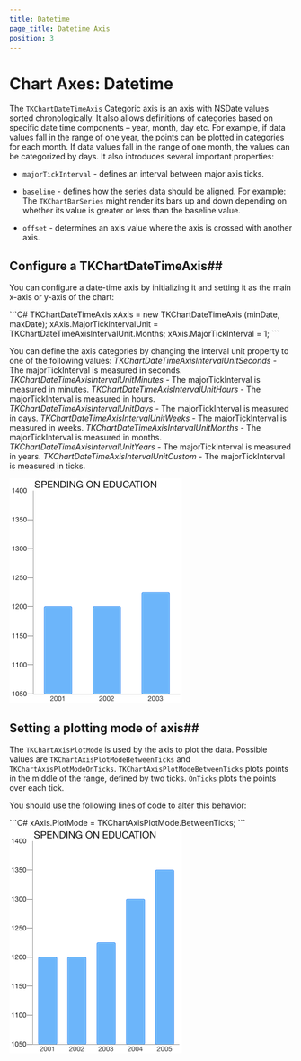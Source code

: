 ```yaml
---
title: Datetime
page_title: Datetime Axis
position: 3
---
```


# Chart Axes: Datetime

The <code>TKChartDateTimeAxis</code> Categoric axis is an axis with NSDate values sorted chronologically. It also allows definitions of categories based on specific date time components – year, month, day etc. For example, if data values fall in the range of one year, the points can be plotted in categories for each month. If data values fall in the range of one month, the values can be categorized by days. It also introduces several important properties:

- <code>majorTickInterval</code> - defines an interval between major axis ticks.

- <code>baseline</code> - defines how the series data should be aligned. For example: The <code>TKChartBarSeries</code> might render its bars up and down depending on whether its value is greater or less than the baseline value.

- <code>offset</code> - determines an axis value where the axis is crossed with another axis.

## Configure a TKChartDateTimeAxis##

You can configure a date-time axis by initializing it and setting it as the main x-axis or y-axis of the chart:

<snippet id='chart-axis-datetime'/>
<snippet id='chart-axis-datetime-swift'/>
```C#
TKChartDateTimeAxis xAxis = new TKChartDateTimeAxis (minDate, maxDate);
xAxis.MajorTickIntervalUnit = TKChartDateTimeAxisIntervalUnit.Months;
xAxis.MajorTickInterval = 1;
```

You can define the axis categories by changing the interval unit property to one of the following values:
*TKChartDateTimeAxisIntervalUnitSeconds* - The majorTickInterval is measured in seconds.
*TKChartDateTimeAxisIntervalUnitMinutes* - The majorTickInterval is measured in minutes.
*TKChartDateTimeAxisIntervalUnitHours* - The majorTickInterval is measured in hours.
*TKChartDateTimeAxisIntervalUnitDays* - The majorTickInterval is measured in days.
*TKChartDateTimeAxisIntervalUnitWeeks* - The majorTickInterval is measured in weeks.
*TKChartDateTimeAxisIntervalUnitMonths*  - The majorTickInterval is measured in months.
*TKChartDateTimeAxisIntervalUnitYears* - The majorTickInterval is measured in years.
*TKChartDateTimeAxisIntervalUnitCustom* - The majorTickInterval is measured in ticks.

<img src="../../images/chart-axes-datetime001.png">

## Setting a plotting mode of axis##

 The <code>TKChartAxisPlotMode</code> is used by the axis to plot the data. Possible values are <code>TKChartAxisPlotModeBetweenTicks</code> and <code>TKChartAxisPlotModeOnTicks</code>. <code>TKChartAxisPlotModeBetweenTicks</code> plots points in the middle of the range, defined by two ticks. <code>OnTicks</code> plots the points over each tick.

You should use the following lines of code to alter this behavior:

<snippet id='chart-category-plot'/>
<snippet id='chart-category-plot-swift'/>
```C#
xAxis.PlotMode = TKChartAxisPlotMode.BetweenTicks;
```

<img src="../../images/chart-axes-datetime002.png"/>
